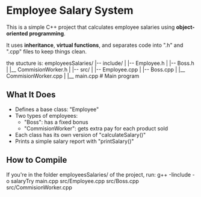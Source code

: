 # Employee Salary System

This is a simple C++ project that calculates employee salaries using **object-oriented programming**. 

It uses **inheritance**, **virtual functions**, and separates code into ".h" and ".cpp" files to keep things clean.

the stucture is:
employeesSalaries/
|-- include/ 
| |-- Employee.h
| |-- Boss.h
| |__ CommisionWorker.h
|
|-- src/
| |-- Employee.cpp
| |-- Boss.cpp
| |__ CommisionWorker.cpp
|
|__ main.cpp # Main program


## What It Does
- Defines a base class: "Employee"
- Two types of employees:
  - "Boss": has a fixed bonus
  - "CommisionWorker": gets extra pay for each product sold
- Each class has its own version of "calculateSalary()"
- Prints a simple salary report with "printSalary()"

## How to Compile

If you're in the folder employeesSalaries/ of the project, run:
g++ -Iinclude -o salaryTry main.cpp src/Employee.cpp src/Boss.cpp src/CommisionWorker.cpp
